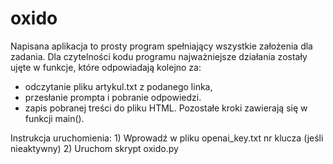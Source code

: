 # oxido
Napisana aplikacja to prosty program spełniający wszystkie założenia dla zadania. Dla czytelności kodu programu najważniejsze działania zostały ujęte w funkcje, które odpowiadają kolejno za:
 - odczytanie pliku artykul.txt z podanego linka,
 - przesłanie prompta i pobranie odpowiedzi.
 - zapis pobranej treści do pliku HTML.
Pozostałe kroki zawierają się w funkcji main().

Instrukcja uruchomienia: 1) Wprowadź w pliku openai_key.txt nr klucza (jeśli nieaktywny) 2) Uruchom skrypt oxido.py

